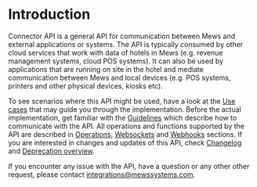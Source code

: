 # Introduction

Connector API is a general API for communication between Mews and external applications or systems. The API is typically consumed by other cloud services that work with data of hotels in Mews \(e.g. revenue management systems, cloud POS systems\). It can also be used by applications that are running on site in the hotel and mediate communication between Mews and local devices \(e.g. POS systems, printers and other physical devices, kiosks etc\).

To see scenarios where this API might be used, have a look at the [Use cases](use-cases/README.md) that may guide you through the implementation. Before the actual implementation, get familiar with the [Guidelines](guidelines.md) which describe how to communicate with the API. All operations and functions supported by the API are described in [Operations](operations/), [Websockets](websockets.md) and [Webhooks](webhooks.md) sections. If you are interested in changes and updates of this API, check [Changelog](changelog.md) and [Deprecation overview](deprecations.md).

If you encounter any issue with the API, have a question or any other other request, please contact [integrations@mewssystems.com](mailto://integrations@mewssystems.com).